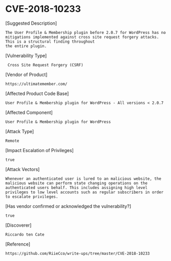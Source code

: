 
 
 #  CVE-2018-10233
 
 [Suggested Description]
 
    The User Profile & Membership plugin before 2.0.7 for WordPress has no
    mitigations implemented against cross site request forgery attacks.
    This is a structural finding throughout
    the entire plugin.
 
 
 [Vulnerability Type]
 
     Cross Site Request Forgery (CSRF)
 

 
 [Vendor of Product]
 
    https://ultimatemember.com/
 
 
 [Affected Product Code Base]
 
    User Profile & Membership plugin for WordPress - All versions < 2.0.7
 
 
 [Affected Component]
 
    User Profile & Membership plugin for WordPress
 
 
 [Attack Type]
 
    Remote
 
 
 [Impact Escalation of Privileges]
 
    true
 
 
 [Attack Vectors]
 
    Whenever an authenticated user is lured to an malicious website, the
    malicious website can perform state changing operations on the
    authenticated users behalf. This includes assigning high level
    privileges to low level accounts such as regular subscribers in order
    to escalate privileges.
 
 
 [Has vendor confirmed or acknowledged the vulnerability?]
 
    true
 
 
 [Discoverer]
 
    Riccardo ten Cate
 
 
 [Reference]
 
    https://github.com/RiieCco/write-ups/tree/master/CVE-2018-10233
